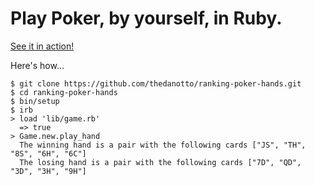 # Play Poker, by yourself, in Ruby.

<a href="https://asciinema.org/a/7ap5p54bq8maaxi79bejzsj2f">See it in action!</a>


Here's how...

    $ git clone https://github.com/thedanotto/ranking-poker-hands.git
    $ cd ranking-poker-hands
    $ bin/setup
    $ irb
    > load 'lib/game.rb'
      => true
    > Game.new.play_hand
      The winning hand is a pair with the following cards ["JS", "TH", "8S", "6H", "6C"]
      The losing hand is a pair with the following cards ["7D", "QD", "3D", "3H", "9H"]


